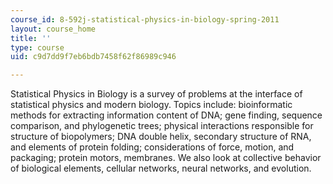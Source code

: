 ```yaml
---
course_id: 8-592j-statistical-physics-in-biology-spring-2011
layout: course_home
title: ''
type: course
uid: c9d7dd9f7eb6bdb7458f62f86989c946

---
```

Statistical Physics in Biology is a survey of problems at the interface of statistical physics and modern biology. Topics include: bioinformatic methods for extracting information content of DNA; gene finding, sequence comparison, and phylogenetic trees; physical interactions responsible for structure of biopolymers; DNA double helix, secondary structure of RNA, and elements of protein folding; considerations of force, motion, and packaging; protein motors, membranes. We also look at collective behavior of biological elements, cellular networks, neural networks, and evolution.
